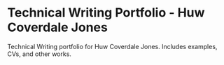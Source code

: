 # Technical Writing Portfolio - Huw Coverdale Jones
Technical Writing portfolio for Huw Coverdale Jones. Includes examples, CVs, and other works. 
